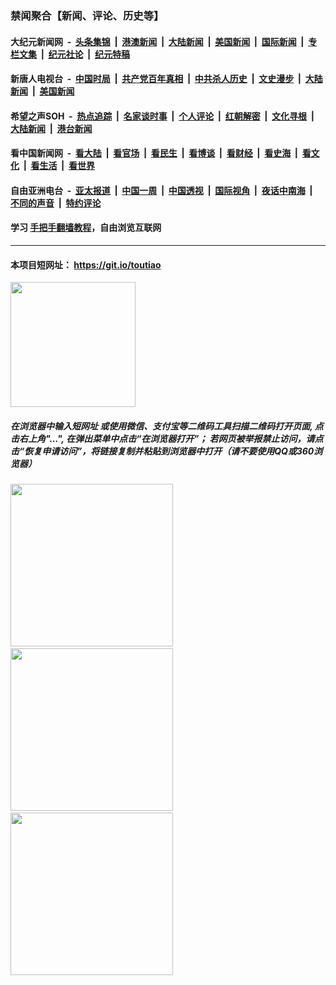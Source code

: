 ### 禁闻聚合【新闻、评论、历史等】

#### 大纪元新闻网 &nbsp;-&nbsp; [头条集锦](indexes/E头条集锦.md?t=03010331) &nbsp;|&nbsp; [港澳新闻](indexes/E港澳新闻.md?t=03010331)  &nbsp;|&nbsp; [大陆新闻](indexes/E大陆新闻.md?t=03010331) &nbsp;|&nbsp; [美国新闻](indexes/E美国新闻.md?t=03010331) &nbsp;|&nbsp; [国际新闻](indexes/E国际新闻.md?t=03010331) &nbsp;|&nbsp; [专栏文集](indexes/E专栏文集.md?t=03010331) &nbsp;|&nbsp; [纪元社论](indexes/E纪元社论.md?t=03010331) &nbsp;|&nbsp; [纪元特稿](indexes/E纪元特稿.md?t=03010331) 

#### 新唐人电视台 &nbsp;-&nbsp; [中国时局](indexes/N中国时局.md?t=03010331) &nbsp;|&nbsp; [共产党百年真相](indexes/N共产党百年真相.md?t=03010331) &nbsp;|&nbsp; [中共杀人历史](indexes/N中共杀人历史.md?t=03010331) &nbsp;|&nbsp; [文史漫步](indexes/N文史漫步.md?t=03010331) &nbsp;|&nbsp; [大陆新闻](indexes/N大陆新闻.md?t=03010331) &nbsp;|&nbsp; [美国新闻](indexes/N美国新闻.md?t=03010331)

#### 希望之声SOH &nbsp;-&nbsp; [热点追踪](indexes/H热点追踪.md?t=03010331) &nbsp;|&nbsp; [名家谈时事](indexes/H名家谈时事.md?t=03010331) &nbsp;|&nbsp; [个人评论](indexes/H个人评论.md?t=03010331)  &nbsp;|&nbsp; [红朝解密](indexes/H红朝解密.md?t=03010331) &nbsp;|&nbsp; [文化寻根](indexes/H文化寻根.md?t=03010331) &nbsp;|&nbsp; [大陆新闻](indexes/H大陆新闻.md?t=03010331) &nbsp;|&nbsp; [港台新闻](indexes/H港台新闻.md?t=03010331)

#### 看中国新闻网 &nbsp;-&nbsp; [看大陆](indexes/S看大陆.md?t=03010331) &nbsp;|&nbsp; [看官场](indexes/S看官场.md?t=03010331) &nbsp;|&nbsp; [看民生](indexes/S看民生.md?t=03010331)  &nbsp;|&nbsp; [看博谈](indexes/S看博谈.md?t=03010331) &nbsp;|&nbsp; [看财经](indexes/S看财经.md?t=03010331) &nbsp;|&nbsp; [看史海](indexes/S看史海.md?t=03010331) &nbsp;|&nbsp; [看文化](indexes/S看文化.md?t=03010331) &nbsp;|&nbsp; [看生活](indexes/S看生活.md?t=03010331) &nbsp;|&nbsp; [看世界](indexes/S看世界.md?t=03010331)

#### 自由亚洲电台 &nbsp;-&nbsp; [亚太报道](indexes/R亚太报道.md?t=03010331) &nbsp;|&nbsp; [中国一周](indexes/R中国一周.md?t=03010331) &nbsp;|&nbsp; [中国透视](indexes/R中国透视.md?t=03010331)  &nbsp;|&nbsp; [国际视角](indexes/R国际视角.md?t=03010331) &nbsp;|&nbsp; [夜话中南海](indexes/R夜话中南海.md?t=03010331) &nbsp;|&nbsp; [不同的声音](indexes/R不同的声音.md?t=03010331) &nbsp;|&nbsp; [特约评论](indexes/R特约评论.md?t=03010331)

#### 学习 [手把手翻墙教程](https://github.com/gfw-breaker/guides/wiki)，自由浏览互联网

----

#### 本项目短网址： https://git.io/toutiao
<img src="https://raw.githubusercontent.com/gfw-breaker/banned-news/master/scripts/img/qr.png" width="200px"/>  

##### 在浏览器中输入短网址 或使用微信、支付宝等二维码工具扫描二维码打开页面, 点击右上角"...", 在弹出菜单中点击“在浏览器打开”； 若网页被举报禁止访问，请点击“恢复申请访问”，将链接复制并粘贴到浏览器中打开（请不要使用QQ或360浏览器）

<img src="https://raw.githubusercontent.com/gfw-breaker/banned-news/master/scripts/img/1.png" width="260px"/> &nbsp; <img src="https://raw.githubusercontent.com/gfw-breaker/banned-news/master/scripts/img/2.png" width="260px"/> &nbsp; <img src="https://raw.githubusercontent.com/gfw-breaker/banned-news/master/scripts/img/3.png" width="260px"/>
